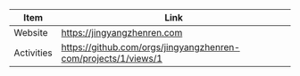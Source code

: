 | Item          | Link                                                           |
| ------------- | ---------------------------------------------------------------|
| Website       | https://jingyangzhenren.com                                    |
| Activities    | https://github.com/orgs/jingyangzhenren-com/projects/1/views/1 |
